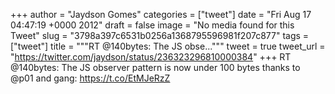 
+++
author = "Jaydson Gomes"
categories = ["tweet"]
date = "Fri Aug 17 04:47:19 +0000 2012"
draft = false
image = "No media found for this Tweet"
slug = "3798a397c6531b0256a1368795596981f207c877"
tags = ["tweet"]
title = """RT @140bytes: The JS obse..."""
tweet = true
tweet_url = "https://twitter.com/jaydson/status/236323296810000384"
+++
RT @140bytes: The JS observer pattern is now under 100 bytes thanks to @p01 and gang: https://t.co/EtMJeRzZ
